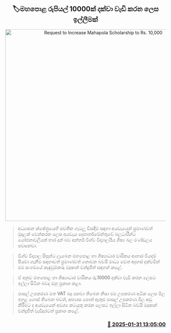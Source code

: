 <p align='center'><b><h2 align='center' title='Request to Increase Mahapola Scholarship to Rs. 10,000'>🏷මහපොළ රුපියල් 10000ක් දක්වා වැඩි කරන ලෙස ඉල්ලීමක්</h2></b></p>
<p align='center'><img src='https://helakuru.sgp1.cdn.digitaloceanspaces.com/esana/images/lib/madushan-chandrajith-nn.jpg' width='600' alt='Request to Increase Mahapola Scholarship to Rs. 10,000'></p>

> අධ්‍යාපන ක්ෂේත්‍රයෙහි පවතින ගැටලු විසඳීම සඳහා අයවැයෙන් ප්‍රමාණවත් මුදලක් වෙන්කරන ලෙස අයවැය දෙපාර්තමේන්තුවේ බලධාරීන්ට යෝජනාවලියක් භාර දුන් බව අන්තර් විශ්ව විද්‍යාලයීය ශිෂ්‍ය බල මණ්ඩලය පවසනවා.

> විශ්ව විද්‍යාල සිසුන්ට ලැබෙන මහපොළ හා ශිෂ්‍යාධාර වාරිකය ආහාර වියදම් පියවා ගැනීම සඳහාවත් ප්‍රමාණවත් නොවන බවයි මාධ්‍ය වෙත අදහස් දක්වමින් එම සංගමයේ කැඳවුම්කරු මදුෂාන් චන්ද්‍රජිත් සඳහන් කළේ.

> ඒ අනුව මහපොළ හා ශිෂ්‍යාධාර වාරිකය රු.10000 දක්වා වැඩි කරන ලෙසට ඉල්ලා සිටින බවද ඔහු ප්‍රකාශ කළා.

> පාසල් උපකරණ මත VAT බදු පනවා තිබෙන නිසා එම උපකරණ අධික ලෙස මිල ඉහළ ගොස් තිබෙන බවත්, අභ්‍යාස පොත් ඇතුළු පාසල් උපකරණ මිල අඩු කිරීමට ද අයවැයෙන් අවශ්‍ය කටයුතු කරන ලෙසට ඉල්ලා සිටින බවයි මදුෂාන් චන්ද්‍රජිත් වැඩිදුරටත් ප්‍රකාශ කළේ.



<h3 align='right'><a href='https://www.helakuru.lk/esana/p/107052/'>📅 2025-01-31 13:05:00</a></h3>
